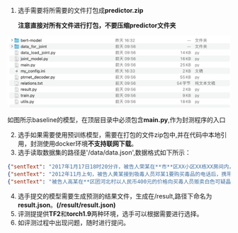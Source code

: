 1. 选手需要将所需要的文件打包成**predictor.zip** 

   **注意直接对所有文件进行打包，不要压缩predictor文件夹**

![image-20221128144627096](./image-20221128144627096-9617996.png)

如图所示baseline的模型，在顶层目录中必须包含**main.py**,作为封测程序的入口

2. 选手如果需要使用预训练模型，需要在打包的文件zip包中,并在代码中本地引用，封测使用docker环境**不支持联网下载**。
3. 选手读取数据集的路径是'/data/data.json',数据格式如下所示：

```json
{"sentText": "2017年1月17日18时20分许，被告人荣某在**市**区XX小区XX栋XX房间内，以500元的价格将一小包甲基苯丙胺（冰毒，净重0.1克）和一小包甲基苯丙胺片剂（俗称“麻古”，净重0.58克）贩卖给黄某，交易完成后被公安民警当场抓获"}
{"sentText": "2012年11月上旬，被告人黄某接到吸毒人员邓某1要购买毒品的电话后，携带毒品到田林********县乐里镇时代新都邓某1家楼层楼梯口拐角处，将1包毒品可疑物出售给邓某1"}
{"sentText": "被告人高某在**区团河北村以人民币400元的价格向买毒人员贩卖白色可疑晶体1包"}
```

4. 选手提交的模型需要生成预测的结果文件，生成在/result,路径下命名为 **result.json**。**(/result/result.json)**
5. 评测提提供**TF2**和**torch1.9**两种环境，选手可以根据需要进行选择。
6. 如评测过程中出现问题，随时进行提问。
